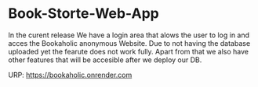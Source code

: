 # Book-Storte-Web-App

In the curent release We have a login area that alows the user to log in and acces the Bookaholic anonymous Website.
Due to not having the database uploaded yet the fearute does not work fully.
Apart from that we also have other features that will be accesible after we deploy our DB.

URP: https://bookaholic.onrender.com
